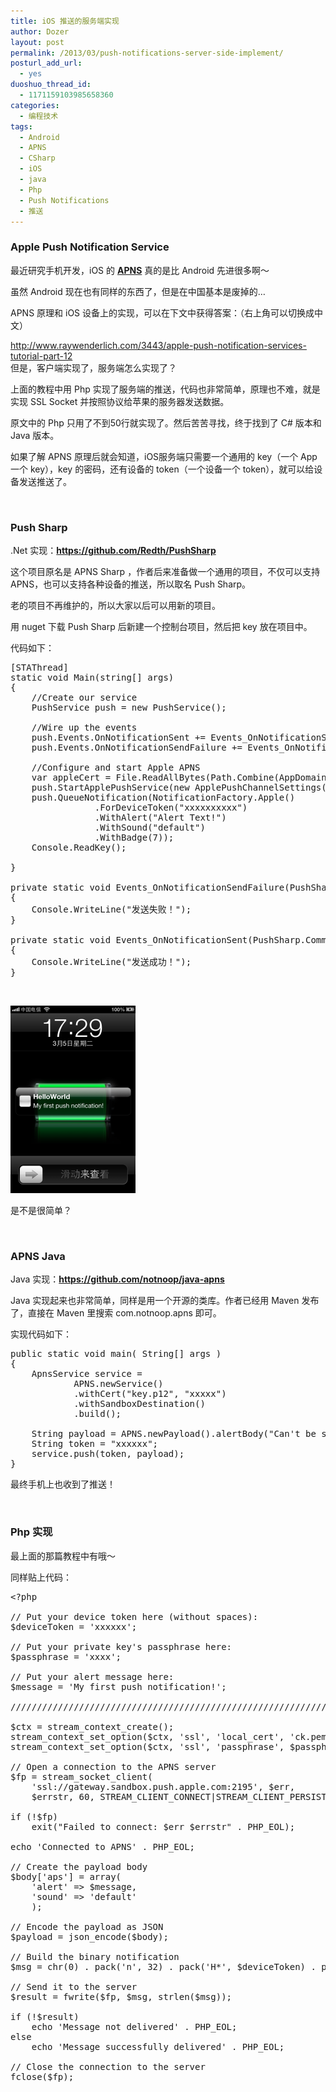 ```yaml
---
title: iOS 推送的服务端实现
author: Dozer
layout: post
permalink: /2013/03/push-notifications-server-side-implement/
posturl_add_url:
  - yes
duoshuo_thread_id:
  - 1171159103985658360
categories:
  - 编程技术
tags:
  - Android
  - APNS
  - CSharp
  - iOS
  - java
  - Php
  - Push Notifications
  - 推送
---
```


### <span id="Apple_Push_Notification_Service">Apple Push Notification Service</span>

最近研究手机开发，iOS 的 <a href="http://en.wikipedia.org/wiki/Apple_Push_Notification_Service" target="_blank"><strong>APNS</strong></a> 真的是比 Android 先进很多啊～

虽然 Android 现在也有同样的东西了，但是在中国基本是废掉的…

APNS 原理和 iOS 设备上的实现，可以在下文中获得答案：（右上角可以切换成中文）

<a href="http://www.raywenderlich.com/3443/apple-push-notification-services-tutorial-part-12" target="_blank">http://www.raywenderlich.com/3443/apple-push-notification-services-tutorial-part-12</a>  
但是，客户端实现了，服务端怎么实现了？

上面的教程中用 Php 实现了服务端的推送，代码也非常简单，原理也不难，就是实现 SSL Socket 并按照协议给苹果的服务器发送数据。

原文中的 Php 只用了不到50行就实现了。然后苦苦寻找，终于找到了 C# 版本和 Java 版本。

如果了解 APNS 原理后就会知道，iOS服务端只需要一个通用的 key（一个 App 一个 key），key 的密码，还有设备的 token（一个设备一个 token），就可以给设备发送推送了。

<!--more-->

&nbsp;

### <span id="Push_Sharp">Push Sharp</span>

.Net 实现：<a href="https://github.com/Redth/PushSharp" target="_blank"><strong>https://github.com/Redth/PushSharp</strong></a>

这个项目原名是 APNS Sharp ，作者后来准备做一个通用的项目，不仅可以支持 APNS，也可以支持各种设备的推送，所以取名 Push Sharp。

老的项目不再维护的，所以大家以后可以用新的项目。

用 nuget 下载 Push Sharp 后新建一个控制台项目，然后把 key 放在项目中。

代码如下：

<pre class="lang:c# decode:true">[STAThread]
static void Main(string[] args)
{
    //Create our service    
    PushService push = new PushService();

    //Wire up the events
    push.Events.OnNotificationSent += Events_OnNotificationSent;
    push.Events.OnNotificationSendFailure += Events_OnNotificationSendFailure;

    //Configure and start Apple APNS
    var appleCert = File.ReadAllBytes(Path.Combine(AppDomain.CurrentDomain.BaseDirectory, "key.p12"));
    push.StartApplePushService(new ApplePushChannelSettings(false, appleCert, "xxxxx"));
    push.QueueNotification(NotificationFactory.Apple()
                .ForDeviceToken("xxxxxxxxxx")
                .WithAlert("Alert Text!")
                .WithSound("default")
                .WithBadge(7));
    Console.ReadKey();

}

private static void Events_OnNotificationSendFailure(PushSharp.Common.Notification notification, Exception notificationFailureException)
{
    Console.WriteLine("发送失败！");
}

private static void Events_OnNotificationSent(PushSharp.Common.Notification notification)
{
    Console.WriteLine("发送成功！");
}</pre>

&nbsp;

[<img class="alignnone size-medium wp-image-1095" alt="push" src="/uploads/2013/03/push-200x300.png" width="200" height="300" />][1]

是不是很简单？

&nbsp;

### <span id="APNS_Java">APNS Java</span>

Java 实现：<a href="https://github.com/notnoop/java-apns" target="_blank"><strong>https://github.com/notnoop/java-apns</strong></a>

Java 实现起来也非常简单，同样是用一个开源的类库。作者已经用 Maven 发布了，直接在 Maven 里搜索 com.notnoop.apns 即可。

实现代码如下：

<pre class="lang:java decode:true">public static void main( String[] args )
{
	ApnsService service =
		    APNS.newService()
		    .withCert("key.p12", "xxxxx")
		    .withSandboxDestination()
		    .build();

	String payload = APNS.newPayload().alertBody("Can't be simpler than this!").build();
	String token = "xxxxxx";
	service.push(token, payload);
}</pre>

最终手机上也收到了推送！

&nbsp;

### <span id="Php">Php 实现</span>

最上面的那篇教程中有哦～

同样贴上代码：

<pre class="lang:php decode:true">&lt;?php

// Put your device token here (without spaces):
$deviceToken = 'xxxxxx';

// Put your private key's passphrase here:
$passphrase = 'xxxx';

// Put your alert message here:
$message = 'My first push notification!';

////////////////////////////////////////////////////////////////////////////////

$ctx = stream_context_create();
stream_context_set_option($ctx, 'ssl', 'local_cert', 'ck.pem');
stream_context_set_option($ctx, 'ssl', 'passphrase', $passphrase);

// Open a connection to the APNS server
$fp = stream_socket_client(
	'ssl://gateway.sandbox.push.apple.com:2195', $err,
	$errstr, 60, STREAM_CLIENT_CONNECT|STREAM_CLIENT_PERSISTENT, $ctx);

if (!$fp)
	exit("Failed to connect: $err $errstr" . PHP_EOL);

echo 'Connected to APNS' . PHP_EOL;

// Create the payload body
$body['aps'] = array(
	'alert' =&gt; $message,
	'sound' =&gt; 'default'
	);

// Encode the payload as JSON
$payload = json_encode($body);

// Build the binary notification
$msg = chr(0) . pack('n', 32) . pack('H*', $deviceToken) . pack('n', strlen($payload)) . $payload;

// Send it to the server
$result = fwrite($fp, $msg, strlen($msg));

if (!$result)
	echo 'Message not delivered' . PHP_EOL;
else
	echo 'Message successfully delivered' . PHP_EOL;

// Close the connection to the server
fclose($fp);</pre>

 [1]: /uploads/2013/03/push.png

